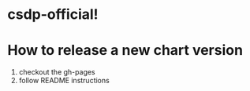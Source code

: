 # csdp-official!

# How to release a new chart version

1. checkout the gh-pages
2. follow README instructions

